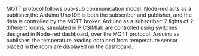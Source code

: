 MQTT protocol follows pub-sub communication model.
Node-red acts as a publisher,the Arduino Uno IDE is both the subscriber and publisher, and the data is controlled by the MQTT broker.
Arduino as a subscriber: 2 lights of 2 different rooms, simulated in PICSIMlab are controlled using switches designed in Node-red dashboard, over the MQTT protocol.
Arduino as publisher: the temperature reading obtained from temperature sensor placed in the room are displayed on the dashboard.
